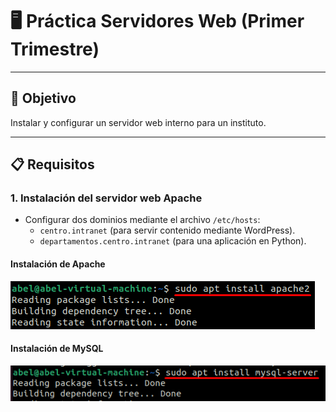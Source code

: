 # 🖥️ Práctica Servidores Web (Primer Trimestre)

---

## 🎯 Objetivo
Instalar y configurar un servidor web interno para un instituto.

---

## 📋 Requisitos

### 1. Instalación del servidor web Apache
- Configurar dos dominios mediante el archivo `/etc/hosts`: 
  - `centro.intranet` (para servir contenido mediante WordPress).
  - `departamentos.centro.intranet` (para una aplicación en Python).

#### Instalación de Apache
![Comando para instalar apache](images/apache.png)
<br>
#### Instalación de MySQL
![Comando para instalar MySQL](images/mysql.png)
